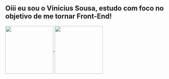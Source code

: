## Oiii eu sou o Vinicius Sousa, estudo com foco no objetivo de me tornar Front-End!

<a href="https://github.com/ViniS0usa/github-readme-stats">
  <img align="center" height="150" src="https://github-readme-stats.vercel.app/api?username=ViniS0usa&show_icons=true&count_private=true&card_width=380px&theme=tokyonight"/>
</a>
<a href="https://github.com/ViniS0usa/github-readme-stats">
  <img align="center" height="150" src="https://github-readme-stats.vercel.app/api/top-langs/?username=ViniS0usa&layout=compact&card_width=380px&theme=tokyonight" />
</a>
